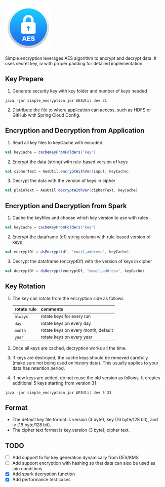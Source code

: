 <p align="left"><img src="./src/main/resources/aes-logo.png" width="150"></p>

Simple encryption leverages AES algorithm to encrypt and decrypt data.
It uses secret key, iv with proper padding for detailed implementation.

## Key Prepare
1. Generate security key with key folder and number of keys needed
```shell
java -jar simple_encryption.jar AESUtil dev 31
```
2. Distribute the file to where application can access, such as HDFS or GitHub with Spring Cloud Config.

## Encryption and Decryption from Application
1. Read all key files to keyCache with encoded
```scala
val keyCache = cacheKeyFromFolders("key")
```   
2. Encrypt the data (string) with rule-based version of keys
```scala
val cipherText = AesUtil.encryptWithVer(input, keyCache)
```
3. Decrypt the data with the version of keys in cipher
```scala
val plainText = AesUtil.decryptWithVer(cipherText, keyCache)
```

## Encryption and Decryption from Spark
1. Cache the keyfiles and choose which key version to use with rules
```scala
val keyCache = cacheKeyFromFolders("key")
```
2. Encrypt the dataframe (df) string column with rule-based version of keys
```scala
val encryptDf = dsEncrypt(df, "email,address", keyCache)
```   
3. Decrypt the dataframe (encryptDf) with the version of keys in cipher
```scala
val decryptDf = dsDecrypt(encryptDf, "email,address", keyCache)
```

## Key Rotation
1. The key can rotate from the encryption side as follows

    | rotate rule   | comments      |
    | ------------- |:-------------| 
    | `always `     | rotate keys for every run | 
    | `day `        | rotate keys on every day | 
    | `month `      | rotate keys on every month, default | 
    | `year `       | rotate keys on every year | 

2. Once all keys are cached, decryption works all the time.
3. If keys are destroyed, the cache keys should be removed carefully (make sure not being used on history data).
This usually applies to your data has retention period.
4. If new keys are added, do not reuse the old version as follows.
It creates additional 5 keys starting from version 31
```shell
java -jar simple_encryption.jar AESUtil dev 5 31 
```

## Format
* The default key file format is version (3 byte), key (16 byte/128 bit), and iv (16 byte/128 bit).
* The cipher text format is key_version (3 byte), cipher text.

## TODO
- [ ] Add support to for key generation dynamically from DES/KMS
- [ ] Add support encryption with hashing so that data can also be used as join conditions 
- [X] Add spark decryption function
- [X] Add performance test cases
